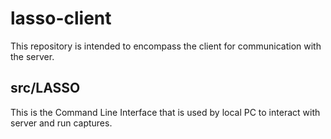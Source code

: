 # lasso-client
This repository is intended to encompass the client for communication with the server. 

## src/LASSO
This is the Command Line Interface that is used by local PC to interact with server and run captures.

